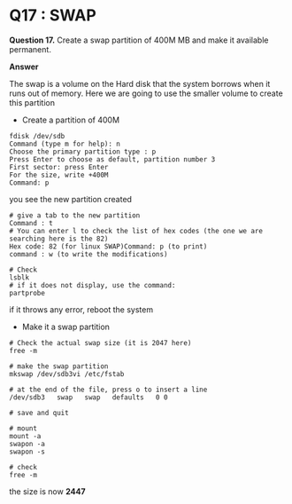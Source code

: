 Q17 : SWAP
==========

**Question 17.** Create a swap partition of 400M MB and make it available permanent.

**Answer**

The swap is a volume on the Hard disk that the system borrows when it runs out of memory. Here we are going to use the smaller volume to create this partition

*   Create a partition of 400M
    

```
fdisk /dev/sdb
Command (type m for help): n
Choose the primary partition type : p
Press Enter to choose as default, partition number 3
First sector: press Enter
For the size, write +400M
Command: p
```
you see the new partition created
```
# give a tab to the new partition
Command : t
# You can enter l to check the list of hex codes (the one we are searching here is the 82)
Hex code: 82 (for linux SWAP)Command: p (to print)
command : w (to write the modifications)

# Check
lsblk
# if it does not display, use the command:
partprobe
```
if it throws any error, reboot the system


*   Make it a swap partition
    

```
# Check the actual swap size (it is 2047 here)
free -m

# make the swap partition
mkswap /dev/sdb3vi /etc/fstab

# at the end of the file, press o to insert a line
/dev/sdb3   swap   swap   defaults   0 0

# save and quit

# mount
mount -a
swapon -a
swapon -s

# check
free -m

```
the size is now **2447**
